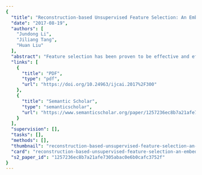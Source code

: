 ```yaml
---
{
  "title": "Reconstruction-based Unsupervised Feature Selection: An Embedded Approach",
  "date": "2017-08-19",
  "authors": [
    "Jundong Li",
    "Jiliang Tang",
    "Huan Liu"
  ],
  "abstract": "Feature selection has been proven to be effective and efficient in preparing high-dimensional data for data mining and machine learning problems. Since real-world data is usually unlabeled, unsupervised feature selection has received increasing attention in recent years. Without label information, unsupervised feature selection needs alternative criteria to define feature relevance. Recently, data reconstruction error emerged as a new criterion for unsupervised feature selection, which defines feature relevance as the capability of features to approximate original data via a reconstruction function. Most existing algorithms in this family assume predefined, linear reconstruction functions. However, the reconstruction function should be data dependent and may not always be linear especially when the original data is high-dimensional. In this paper, we investigate how to learn the reconstruction function from the data automatically for unsupervised feature selection, and propose a novel reconstruction-based unsupervised feature selection framework REFS, which embeds the reconstruction function learning process into feature selection. Experiments on various types of real-world datasets demonstrate the effectiveness of the proposed framework REFS.",
  "links": [
    {
      "title": "PDF",
      "type": "pdf",
      "url": "https://doi.org/10.24963/ijcai.2017%2F300"
    },
    {
      "title": "Semantic Scholar",
      "type": "semanticscholar",
      "url": "https://www.semanticscholar.org/paper/1257236ec8b7a21afe7305abac0e6b0cafc3752f"
    }
  ],
  "supervision": [],
  "tasks": [],
  "methods": [],
  "thumbnail": "reconstruction-based-unsupervised-feature-selection-an-embedded-approach-thumb.jpg",
  "card": "reconstruction-based-unsupervised-feature-selection-an-embedded-approach-card.jpg",
  "s2_paper_id": "1257236ec8b7a21afe7305abac0e6b0cafc3752f"
}
---
```


